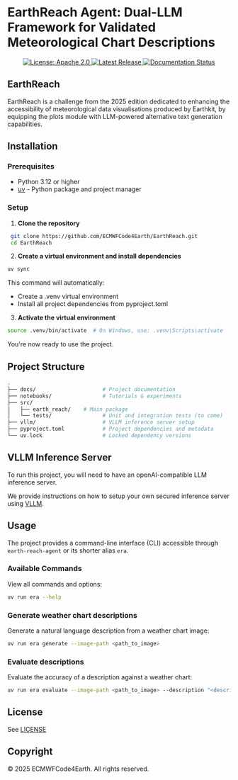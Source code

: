 # EarthReach Agent: Dual-LLM Framework for Validated Meteorological Chart Descriptions

<p align="center">
  <a href="https://opensource.org/licenses/apache-2-0">
    <img src="https://img.shields.io/badge/License-Apache%202.0-blue.svg" alt="License: Apache 2.0">
  </a>
  <a href="https://github.com/ECMWFCode4Earth/earthreach/releases">
    <img src="https://img.shields.io/github/v/release/ECMWFCode4Earth/earthreach?color=blue&label=Release&style=flat-square" alt="Latest Release">
  </a>
  <a href="https://earthreach.readthedocs.io/en/latest/?badge=latest">
    <img src="https://readthedocs.org/projects/earthreach/badge/?version=latest" alt="Documentation Status">
  </a>
</p>

## EarthReach

EarthReach is a challenge from the 2025 edition dedicated to enhancing the accessibility of meteorological data visualisations produced by Earthkit, by equipping the plots module with LLM-powered alternative text generation capabilities.

## Installation

### Prerequisites

- Python 3.12 or higher
- [uv](https://docs.astral.sh/uv/) - Python package and project manager

### Setup

1. **Clone the repository**
  ```sh
   git clone https://github.com/ECMWFCode4Earth/EarthReach.git
   cd EarthReach
  ```
2. **Create a virtual environment and install dependencies**
  ```sh
  uv sync
  ```
This command will automatically:
- Create a .venv virtual environment
- Install all project dependencies from pyproject.toml

3. **Activate the virtual environment**
  ```sh
  source .venv/bin/activate  # On Windows, use: .venv\Scripts\activate
  ```

You're now ready to use the project.

## Project Structure

```sh
. 
├── docs/                     # Project documentation
├── notebooks/                # Tutorials & experiments
├── src/
│   ├── earth_reach/    # Main package
│   └── tests/                # Unit and integration tests (to come)
├── vllm/                     # VLLM inference server setup
├── pyproject.toml            # Project dependencies and metadata
└── uv.lock                   # Locked dependency versions
```

## VLLM Inference Server

To run this project, you will need to have an openAI-compatible LLM inference server. 

We provide instructions on how to setup your own secured inference server using [VLLM](./vllm/setup.md).

## Usage

The project provides a command-line interface (CLI) accessible through `earth-reach-agent` or its shorter alias `era`.

### Available Commands

View all commands and options:
```sh
uv run era --help
```

### Generate weather chart descriptions

Generate a natural language description from a weather chart image:
```sh
uv run era generate --image-path <path_to_image>
```

### Evaluate descriptions

Evaluate the accuracy of a description against a weather chart:

```sh
uv run era evaluate --image-path <path_to_image> --description "<description_string>"
```
## License

See [LICENSE](LICENSE)

## Copyright

© 2025 ECMWFCode4Earth. All rights reserved.
